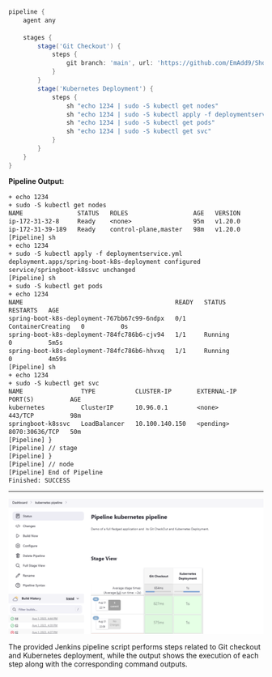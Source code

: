 ```groovy
pipeline {
    agent any

    stages {
        stage('Git Checkout') {
            steps {
                git branch: 'main', url: 'https://github.com/EmAdd9/Shopping-Cart.git'
            }
        }
        stage('Kubernetes Deployment') {
            steps {
                sh "echo 1234 | sudo -S kubectl get nodes"
                sh "echo 1234 | sudo -S kubectl apply -f deploymentservice.yml"
                sh "echo 1234 | sudo -S kubectl get pods"
                sh "echo 1234 | sudo -S kubectl get svc"
            }
        }
    }
}
```

**Pipeline Output:**

```
+ echo 1234
+ sudo -S kubectl get nodes
NAME               STATUS   ROLES                  AGE   VERSION
ip-172-31-32-8     Ready    <none>                 95m   v1.20.0
ip-172-31-39-189   Ready    control-plane,master   98m   v1.20.0
[Pipeline] sh
+ echo 1234
+ sudo -S kubectl apply -f deploymentservice.yml
deployment.apps/spring-boot-k8s-deployment configured
service/springboot-k8ssvc unchanged
[Pipeline] sh
+ sudo -S kubectl get pods
+ echo 1234
NAME                                          READY   STATUS              RESTARTS   AGE
spring-boot-k8s-deployment-767bb67c99-6ndpx   0/1     ContainerCreating   0          0s
spring-boot-k8s-deployment-784fc786b6-cjv94   1/1     Running             0          5m5s
spring-boot-k8s-deployment-784fc786b6-hhvxq   1/1     Running             0          4m59s
[Pipeline] sh
+ echo 1234
+ sudo -S kubectl get svc
NAME                TYPE           CLUSTER-IP       EXTERNAL-IP   PORT(S)          AGE
kubernetes          ClusterIP      10.96.0.1        <none>        443/TCP          98m
springboot-k8ssvc   LoadBalancer   10.100.140.150   <pending>     8070:30636/TCP   50m
[Pipeline] }
[Pipeline] // stage
[Pipeline] }
[Pipeline] // node
[Pipeline] End of Pipeline
Finished: SUCCESS
```

---
![Jenkins-stage-view](https://github.com/EmAdd9/Kubernetes-Day08/blob/08467fc37cf2df72187d55ad4912b5ed78c95762/Images/Kubernetes-deploy.png)

The provided Jenkins pipeline script performs steps related to Git checkout and Kubernetes deployment, while the output shows the execution of each step along with the corresponding command outputs.
